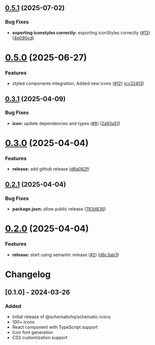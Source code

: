 ## [0.5.1](https://github.com/SchematicHQ/schematic-icons/compare/v0.5.0...v0.5.1) (2025-07-02)


### Bug Fixes

* **exporting iconstyles correctly:** exporting iconStyles correctly ([#13](https://github.com/SchematicHQ/schematic-icons/issues/13)) ([4e090cd](https://github.com/SchematicHQ/schematic-icons/commit/4e090cd6fd751911d7e30cacd8ee498bc116ea8f))

# [0.5.0](https://github.com/SchematicHQ/schematic-icons/compare/v0.4.0...v0.5.0) (2025-06-27)


### Features

* styled components integration, Added new icons ([#12](https://github.com/SchematicHQ/schematic-icons/issues/12)) ([cc324f3](https://github.com/SchematicHQ/schematic-icons/commit/cc324f30a5875e0a1c5f45b2f8cdca3203dc5cf5))

## [0.3.1](https://github.com/SchematicHQ/schematic-icons/compare/v0.3.0...v0.3.1) (2025-04-09)


### Bug Fixes

* **icon:** update dependencies and types ([#8](https://github.com/SchematicHQ/schematic-icons/issues/8)) ([2a93a51](https://github.com/SchematicHQ/schematic-icons/commit/2a93a51c3310ae3dfcbbd1564f8ae41493de2c54))

# [0.3.0](https://github.com/SchematicHQ/schematic-icons/compare/v0.2.1...v0.3.0) (2025-04-04)


### Features

* **release:** add github release ([d6a062f](https://github.com/SchematicHQ/schematic-icons/commit/d6a062f3695576a2ad053f0506d8f35cdcd5fe52))

## [0.2.1](https://github.com/SchematicHQ/schematic-icons/compare/v0.2.0...v0.2.1) (2025-04-04)


### Bug Fixes

* **package.json:** allow public release ([783d836](https://github.com/SchematicHQ/schematic-icons/commit/783d8368b8b0bf163ca7d4b6200669d0384e3ef5))

# [0.2.0](https://github.com/SchematicHQ/schematic-icons/compare/v0.1.0...v0.2.0) (2025-04-04)


### Features

* **release:** start using semantic release ([#2](https://github.com/SchematicHQ/schematic-icons/issues/2)) ([d6c3ab3](https://github.com/SchematicHQ/schematic-icons/commit/d6c3ab3244fbefdbf7f38de3dbc506fcd2dd9784))

# Changelog

## [0.1.0] - 2024-03-26
### Added
- Initial release of @schematichq/schematic-icons
- 100+ icons
- React component with TypeScript support
- Icon font generation
- CSS customization support
